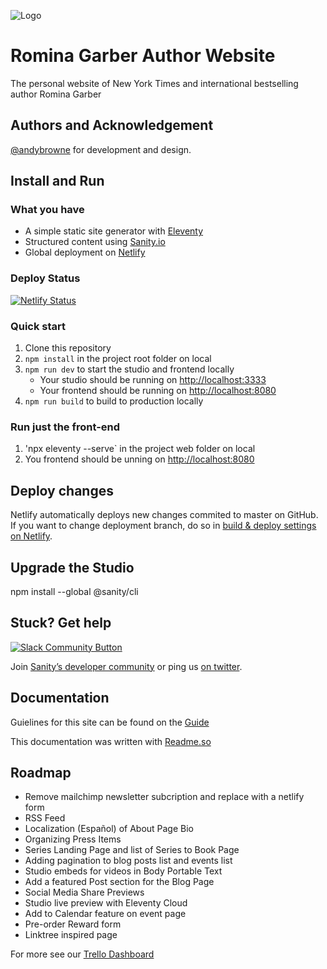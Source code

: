 
![Logo](https://rominagarber.com/images/apple-touch-icon.png)

    
# Romina Garber Author Website

The personal website of  New York Times and international bestselling author Romina Garber

## Authors and Acknowledgement

[@andybrowne](https://www.github.com/andypbrowne) for development and design.

  
## Install and Run

### What you have

- A simple static site generator with [Eleventy](https://11ty.io)
- Structured content using [Sanity.io](https://www.sanity.io)
- Global deployment on [Netlify](https://netlify.com)

### Deploy Status

[![Netlify Status](https://api.netlify.com/api/v1/badges/888eddbc-bff0-4896-a29b-409fbf35dea8/deploy-status)](https://app.netlify.com/sites/rominagarber/deploys)

### Quick start

1. Clone this repository
2. `npm install` in the project root folder on local
3. `npm run dev` to start the studio and frontend locally
   - Your studio should be running on [http://localhost:3333](http://localhost:3333)
   - Your frontend should be running on [http://localhost:8080](http://localhost:8080)
4. `npm run build` to build to production locally

### Run just the front-end

1. 'npx eleventy --serve` in the project web folder on local
2. You frontend should be unning on [http://localhost:8080](http://localhost:8080)

## Deploy changes

Netlify automatically deploys new changes commited to master on GitHub. If you want to change deployment branch, do so in [build & deploy settings on Netlify](https://www.netlify.com/docs/continuous-deployment/#branches-deploys).

## Upgrade the Studio

npm install --global @sanity/cli

## Stuck? Get help

[![Slack Community Button](https://slack.sanity.io/badge.svg)](https://slack.sanity.io/)

Join [Sanity’s developer community](https://slack.sanity.io) or ping us [on twitter](https://twitter.com/sanity_io).

  
    
## Documentation

Guielines for this site can be found on the [Guide](https://rominagarber.com/guide/) 

This documentation was written with [Readme.so](https://readme.so/)

  
## Roadmap

- Remove mailchimp newsletter subcription and replace with a netlify form
- RSS Feed
- Localization (Español) of About Page Bio
- Organizing Press Items
- Series Landing Page and list of Series to Book Page
- Adding pagination to blog posts list and events list
- Studio embeds for videos in Body Portable Text
- Add a featured Post section for the Blog Page
- Social Media Share Previews
- Studio live preview with Eleventy Cloud
- Add to Calendar feature on event page
- Pre-order Reward form
- Linktree inspired page

For more see our [Trello Dashboard](https://trello.com/invite/b/Hy4dmkEd/0b1994fab48d384cf9350c7fd2d0cf73/romina-garber-website)

  